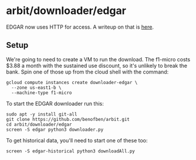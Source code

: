 # arbit/downloader/edgar

EDGAR now uses HTTP for access.  A writeup on that is [here](https://www.sec.gov/edgar/searchedgar/accessing-edgar-data.htm).

## Setup

We're going to need to create a VM to run the download.  The f1-micro costs $3.88 a month with the sustained use discount, so it's unlikely to break the bank.  Spin one of those up from the cloud shell with the command:

    gcloud compute instances create downloader-edgar \
      --zone us-east1-b \
      --machine-type f1-micro

To start the EDGAR downloader run this:

    sudo apt -y install git-all
    git clone https://github.com/benofben/arbit.git
    cd arbit/downloader/edgar
    screen -S edgar python3 downloader.py

To get historical data, you'll need to start one of these too:

    screen -S edgar-historical python3 downloadAll.py
